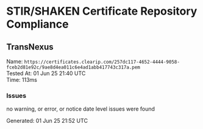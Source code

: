 # STIR/SHAKEN Certificate Repository Compliance

## TransNexus

Name: `https://certificates.clearip.com/257dc117-4652-4444-9058-fceb2d81e92c/9ae8d4ea011c6e4ad1abb417743c317a.pem`\
Tested At: 01 Jun 25 21:40 UTC\
Time: 113ms

### Issues

no warning, or error, or notice date level issues were found

Generated: 01 Jun 25 21:52 UTC